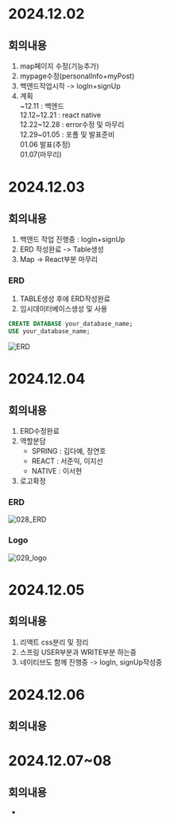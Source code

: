# 2024.12.02
## 회의내용

1. map페이지 수정(기능추가)
2. mypage수정(personalInfo+myPost)
3. 백엔드작업시작 -> logIn+signUp
4. 계획
<br>~12.11 : 백엔드
<br>12.12~12.21 : react native
<br>12.22~12.28 : error수정 및 마무리
<br>12.29~01.05 : 포폴 및 발표준비
<br>01.06 발표(추정)
<br>01.07(마무리)

# 2024.12.03
## 회의내용

1. 백엔드 작업 진행중 : logIn+signUp
2. ERD 작성완료 -> Table생성
3. Map -> React부분 마무리

### ERD

1. TABLE생성 후에 ERD작성완료
2. 임시데이터베이스생성 및 사용
```SQL
CREATE DATABASE your_database_name;
USE your_database_name;
```

![ERD](https://github.com/user-attachments/assets/33eeaf12-4169-4c53-b008-35b0e9f85090)


# 2024.12.04
## 회의내용

1. ERD수정완료
2. 역할분담
    - SPRING : 김다예, 정연호
    - REACT : 서준익, 이지선
    - NATIVE : 이서현
3. 로고확정

### ERD

![028_ERD](https://github.com/user-attachments/assets/af3725d3-13b0-4855-86e3-a7ed35dcf187)

### Logo

![029_logo](https://github.com/user-attachments/assets/ad22fbfe-f9e8-43d2-8870-214e0da551a7)

# 2024.12.05
## 회의내용

1. 리액트 css분리 및 정리
2. 스프링 USER부분과 WRITE부분 하는중
3. 네이티브도 함께 진행중 -> logIn, signUp작성중



# 2024.12.06
## 회의내용



# 2024.12.07~08
## 회의내용

-



